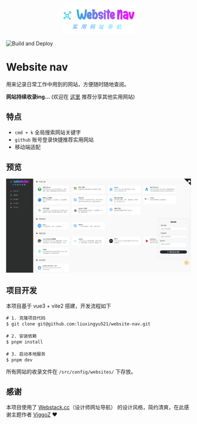 <p align="center">
  <a href="https://liuxingyu521.github.io/website-nav" target="_blank">
    <img src="./public/logo.png" alt="website-nave-logo">
  </a>
</p>

![Build and Deploy](https://github.com/liuxingyu521/website-nav/actions/workflows/deploy.yml/badge.svg)

# Website nav

用来记录日常工作中用到的网站，方便随时随地查阅。

**网站持续收录ing...** (欢迎在 [这里](https://github.com/liuxingyu521/website-nav/issues/new?assignees=&labels=new-link&template=new-link.yml&title=%E3%80%90%E6%96%B0%E5%A2%9E%E5%AE%9E%E7%94%A8%E7%BD%91%E7%AB%99%E3%80%91) 推荐分享其他实用网站)

## 特点

- `cmd + k` 全局搜索网站关键字
- `github` 账号登录快捷推荐实用网站
- 移动端适配

## 预览

![website-nav screenshot](./website-nav.screenshot.png)

## 项目开发

本项目基于 vue3 + vite2 搭建，开发流程如下

```shell
# 1. 克隆项目代码
$ git clone git@github.com:liuxingyu521/website-nav.git

# 2. 安装依赖
$ pnpm install

# 3. 启动本地服务
$ pnpm dev
```

所有网站的收录文件在 `/src/config/websites/` 下存放。

## 感谢

本项目使用了 [Webstack.cc](http://webstack.cc/cn/index.html)（设计师网址导航） 的设计风格，简约清爽，在此感谢主题作者 [ViggoZ](https://github.com/ViggoZ) :heart:
